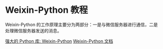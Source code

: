 # Weixin-Python 教程

<show-structure depth="3"/>

Weixin-Python 的工作原理主要分为两部分：一是与微信服务器进行通信，二是处理微信服务器发送的消息。


<seealso>
<category ref="ref_docs">
    <a href="https://mp.weixin.qq.com/s/fb1_Z3ZmLAXxwK2WKnkdlw">强大的 Python 库: Weixin-Python</a>
    <a href="https://weixin-python.readthedocs.io">Weixin-Python 文档</a>
</category>
<category ref="ref_github">
</category>
<category ref="ref_issues">
</category>
<category ref="ref_hf">
</category>
<category ref="ref_ms">
</category>
</seealso>
